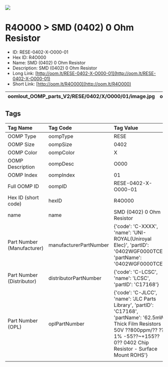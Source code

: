 


  
![][im]
# R4O000 > SMD (0402) 0 Ohm Resistor

- ID: RESE-0402-X-O000-01
- Hex ID: R4O000
- Name: SMD (0402) 0 Ohm Resistor
- Description: SMD (0402) 0 Ohm Resistor
- Long Link: [http://oom.lt/RESE-0402-X-O000-01](http://oom.lt/RESE-0402-X-O000-01)
- Short Link: [http://oom.lt/R4O000](http://oom.lt/R4O000)
  

|oomlout_OOMP_parts_V2/RESE/0402/X/O000/01/image.jpg|oomlout_OOMP_parts_V2/RESE/0402/X/O000/01/image_BOTTOM.jpg|||
| :---: | :---: | :---: | :---: |

## Tags
  

|Tag Name|Tag Code|Tag Value|
| :--- | :--- | :--- |
|OOMP Type|oompType|RESE|
|OOMP Size|oompSize|0402|
|OOMP Color|oompColor|X|
|OOMP Description|oompDesc|O000|
|OOMP Index|oompIndex|01|
|Full OOMP ID|oompID|RESE-0402-X-O000-01|
|Hex ID (short code)|hexID|R4O000|
|name|name|SMD (0402) 0 Ohm Resistor|
|Part Number (Manufacturer)|manufacturerPartNumber|{'code': 'C-XXXX', 'name': 'UNI-ROYAL(Uniroyal Elec)', 'partID': '0402WGF0000TCE', 'partName': '0402WGF0000TCE'}|
|Part Number (Distributor)|distributorPartNumber|{'code': 'C-LCSC', 'name': 'LCSC', 'partID': 'C17168'}|
|Part Number (OPL)|oplPartNumber|{'code': 'C-JLCC', 'name': 'JLC Parts Library', 'partID': 'C17168', 'partName': '62.5mW Thick Film Resistors 50V ??800ppm/?? ??1% -55??~+155?? 0?? 0402  Chip Resistor - Surface Mount ROHS'}|
||||



[im]: RESE/0402/X/O000/01/image_450.jpg
